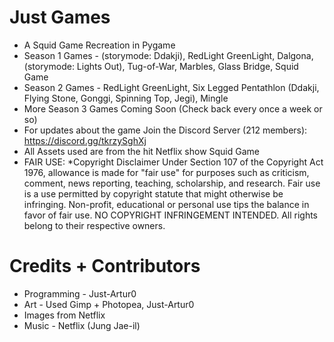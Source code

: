 # Just Games
- A Squid Game Recreation in Pygame
- Season 1 Games - (storymode: Ddakji), RedLight GreenLight, Dalgona, (storymode: Lights Out), Tug-of-War, Marbles, Glass Bridge, Squid Game
- Season 2 Games - RedLight GreenLight, Six Legged Pentathlon (Ddakji, Flying Stone, Gonggi, Spinning Top, Jegi), Mingle
- More Season 3 Games Coming Soon (Check back every once a week or so)
- For updates about the game Join the Discord Server (212 members): https://discord.gg/tkrzySghXj
- All Assets used are from the hit Netflix show Squid Game
- FAIR USE: *Copyright Disclaimer Under Section 107 of the Copyright Act 1976, allowance is made for "fair use" for purposes such as criticism, comment, news reporting, teaching, scholarship, and research. Fair use is a use permitted by copyright statute that might otherwise be infringing. Non-profit, educational or personal use tips the balance in favor of fair use. NO COPYRIGHT INFRINGEMENT INTENDED. All rights belong to their respective owners.
# Credits + Contributors
- Programming - Just-Artur0
- Art - Used Gimp + Photopea, Just-Artur0
- Images from Netflix
- Music - Netflix (Jung Jae-il)
